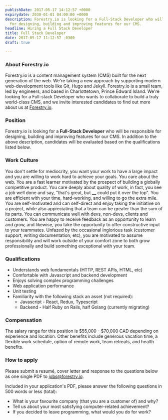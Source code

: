 ```yaml
---
publishDate: 2017-05-17 14:12:57 +0000
expirydate: 2030-01-01 04:00:00 +0000
description: Forestry.io is looking for a Full-Stack Developer who will be responsible
  for designing, building and improving features for our CMS.
headline: Hiring a Full Stack Developer
title: Full Stack Developer
date: 2017-05-17 11:12:57 -0300
draft: true

---
```

### About Forestry.io

Forestry.io is a content management system (CMS) built for the next generation of the web. We're taking a new approach by supporting modern web-development tools like Git, Hugo and Jekyll. Forestry.io is a small team, led by engineers, and based in Charlottetown, Prince Edward Island. We're looking for a Full-stack Developer who wants to collaborate to build a truly world-class CMS, and we invite interested candidates to find out more about us at [Forestry.io](https://forestry.io).

### Position

Forestry.io is looking for a **Full-Stack Developer** who will be responsible for designing, building and improving features for our CMS. In addition to the above description, candidates will be evaluated based on the qualifications listed below.

### Work Culture

You don't settle for mediocrity, you want your work to have a large impact and you are willing to work hard to achieve your goals. You care about the web. You are a fast learner motivated by the prospect of building a globally competitive product. You care deeply about quality of work, in fact, you see a job well done and say, "that's great, but **\_\_** could put it over the top". You are efficient with your time, hard-working, and willing to go the extra mile. You are self-motivated and can self-direct and enjoy taking the initiative on a project, while also appreciating that a team can be greater than the sum of its parts. You can communicate well with devs, non-devs, clients and customers. You are happy to receive feedback as an opportunity to learn and grow, and likewise, you take the opportunity to offer constructive input to your teammates. Unfazed by the occasional inglorious task (customer support, writing documentation, etc), you are motivated to assume responsibility and will work outside of your comfort zone to both grow professionally and build something exceptional with your team.

### Qualifications

* Understands web fundamentals (HTTP, REST APIs, HTML, etc)
* Comfortable with Javascript and backend development
* Enjoys solving complex programming challenges
* Web application performance
* Unit testing
* Familiarity with the following stack an asset (not required):
  * Javascript - React, Redux, Typescript
  * Backend - Half Ruby on Rails, half Golang (currently migrating)

### Compensation

The salary range for this position is $55,000 - $70,000 CAD depending on experience and location. Other benefits include generous vacation time, a flexible work schedule, option of remote work, team retreats, and health benefits.

### How to apply

Please submit a resumé, cover letter and response to the questions below as one single PDF to [jobs@forestry.io](mailto:jobs@forestry.io).

Included in your application's PDF, please answer the following questions in 500 words or less (total):

* What is your favourite company (that you are a customer of) and why?
* Tell us about your most satisfying computer-related achievement?
* If you decided to leave programming, what would you do for work?
